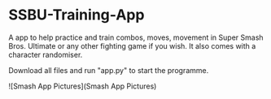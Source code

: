 # SSBU-Training-App
A app to help practice and train combos, moves, movement in Super Smash Bros. Ultimate or any other fighting game if you wish. It also comes with a character randomiser.

Download all files and run "app.py" to start the programme.

![Smash App Pictures](Smash App Pictures)


